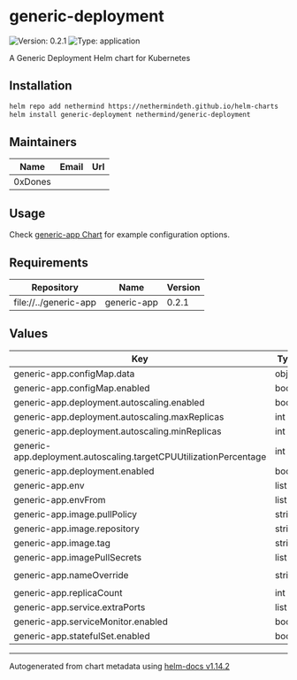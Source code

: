 # generic-deployment

![Version: 0.2.1](https://img.shields.io/badge/Version-0.2.1-informational?style=flat-square) ![Type: application](https://img.shields.io/badge/Type-application-informational?style=flat-square)

A Generic Deployment Helm chart for Kubernetes

## Installation

```bash
helm repo add nethermind https://nethermindeth.github.io/helm-charts
helm install generic-deployment nethermind/generic-deployment
```

## Maintainers

| Name | Email | Url |
| ---- | ------ | --- |
| 0xDones |  |  |

## Usage

Check [generic-app Chart](../generic-app/README.md) for example configuration options.

## Requirements

| Repository | Name | Version |
|------------|------|---------|
| file://../generic-app | generic-app | 0.2.1 |

## Values

| Key | Type | Default | Description |
|-----|------|---------|-------------|
| generic-app.configMap.data | object | `{}` |  |
| generic-app.configMap.enabled | bool | `false` |  |
| generic-app.deployment.autoscaling.enabled | bool | `false` |  |
| generic-app.deployment.autoscaling.maxReplicas | int | `100` |  |
| generic-app.deployment.autoscaling.minReplicas | int | `1` |  |
| generic-app.deployment.autoscaling.targetCPUUtilizationPercentage | int | `80` |  |
| generic-app.deployment.enabled | bool | `true` |  |
| generic-app.env | list | `[]` |  |
| generic-app.envFrom | list | `[]` |  |
| generic-app.image.pullPolicy | string | `"IfNotPresent"` |  |
| generic-app.image.repository | string | `"nginx"` |  |
| generic-app.image.tag | string | `"latest"` |  |
| generic-app.imagePullSecrets | list | `[]` |  |
| generic-app.nameOverride | string | `"generic-deployment"` |  |
| generic-app.replicaCount | int | `1` |  |
| generic-app.service.extraPorts | list | `[]` |  |
| generic-app.serviceMonitor.enabled | bool | `false` |  |
| generic-app.statefulSet.enabled | bool | `false` |  |

----------------------------------------------
Autogenerated from chart metadata using [helm-docs v1.14.2](https://github.com/norwoodj/helm-docs/releases/v1.14.2)
